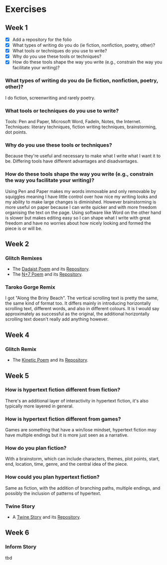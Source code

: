 # Exercises

## Week 1

- [x] Add a repository for the folio
- [x] What types of writing do you do (ie fiction, nonfiction, poetry, other)?
- [x] What tools or techniques do you use to write?
- [x] Why do you use these tools or techniques?
- [x] How do these tools shape the way you write (e.g., constrain the way you facilitate your writing)?

### What types of writing do you do (ie fiction, nonfiction, poetry, other)?
I do fiction, screenwriting and rarely poetry.

### What tools or techniques do you use to write?
Tools: Pen and Paper, Microsoft Word, FadeIn, Notes, the Internet. Techniques: literary techniques, fiction writing techniques, brainstorming, dot points.

### Why do you use these tools or techniques?
Because they're useful and necessary to make what I write what I want it to be. Differing tools have different advantages and disadvantages.

### How do these tools shape the way you write (e.g., constrain the way you facilitate your writing)?
Using Pen and Paper makes my words immovable and only removable by squiggles meaning I have little control over how nice my writing looks and my ability to make large changes is diminished. However brainstorming is more useful on paper because I can write quicker and with more freedom organising the text on the page. Using software like Word on the other hand is slower but makes editing easy so I can shape what I write with great freedom and have no worries about how nicely looking and formed the piece is or will be.

## Week 2

### Glitch Remixes
- The [Dadaist Poem](https://chill-motley-skate.glitch.me/) and its [Repository](https://github.com/Maverick616/to-make-a-dadaist-poem).
- The [N+7 Poem](https://fixed-dolomite-pyroraptor.glitch.me/) and its [Repository](https://github.com/Maverick616/n-plus-7).

### Taroko Gorge Remix
I got "Along the Briny Beach".
The vertical scrolling text is pretty the same, the same kind of format too. It differs mainly in introducing horizontally scrolling text, different words, and also in different colours.
It is I would say approximately as successful as the original, the additional horizontally scrolling text doesn't really add anything however.

## Week 4

### Glitch Remix
- The [Kinetic Poem](https://imaginary-ossified-alamosaurus.glitch.me/) and its [Repository](https://github.com/Maverick616/kinetic-poem-remix).

## Week 5

### How is hypertext fiction different from fiction?
There's an additional layer of interactivity in hypertext fiction, it's also typically more layered in general.

### How is hypertext fiction different from games?
Games are something that have a win/lose mindset, hypertext fiction may have multiple endings but it is more just seen as a narrative.

### How do you plan fiction?
With a brainstorm, which can include characters, themes, plot points, start, end, location, time, genre, and the central idea of the piece.

### How could you plan hypertext fiction?
Same as fiction, with the addition of branching paths, multiple endings, and possibly the inclusion of patterns of hypertext.

### Twine Story
- A [Twine Story](https://adam-smasher-abczyz666.netlify.app/) and its [Repository](https://github.com/Maverick616/digital-writing-twine).

## Week 6

### Inform Story
tbd
